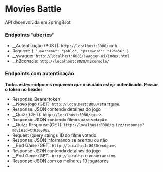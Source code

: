# Movies Battle #

API desenvolvida em SpringBoot

### **Endpoints "abertos"** ###

- __Autenticação (POST): `http://localhost:8080/auth`.
- Request: ``
{
  "username": "pablo",
  "password": "123456"
  }
``
- __swagger: `http://localhost:8080/swagger-ui/index.html`
- __h2console: `http://localhost:8080/h2console/`

### **Endpoints com autenticação** ###

**Todos estes endpoints requerem que o usuário esteja autenticado. Passar o token no header**

- Response: Bearer token
- __Novo jogo (GET): `http://localhost:8080/startgame`.
- Response: JSON contendo detalhes do jogo
- __Quizz (GET): `http://localhost:8080/quizz`.
- Response: JSON contendo filmes para votação
- __Quizz Response (GET): `http://localhost:8080/quizz/response?movieId=tt0106062`.
- Request (query string): ID do filme votado
- Response: JSON informando se acertou ou não
- __End Game (GET): `http://localhost:8080/endgame`.
- Response: JSON contendo detalhes do jogo
- __End Game (GET): `http://localhost:8080/ranking`.
- Response: JSON com os melhores 10 jpgadores
- 